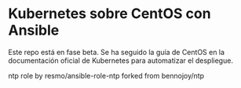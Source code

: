 Kubernetes sobre CentOS con Ansible
===================================

Este repo está en fase beta. Se ha seguido la guía de CentOS en la documentación oficial de Kubernetes para automatizar el despliegue.


ntp role by resmo/ansible-role-ntp forked from bennojoy/ntp

